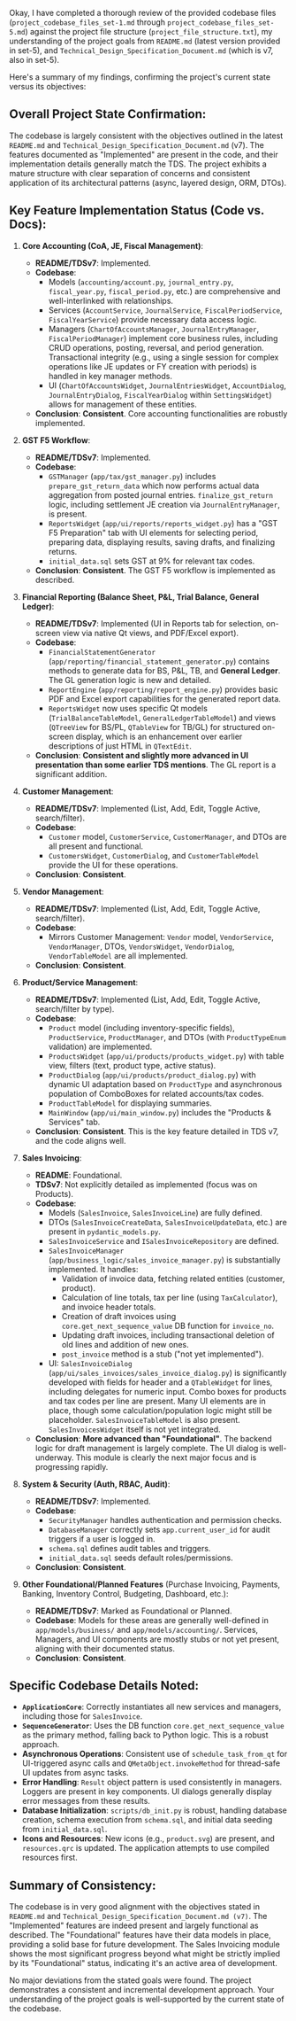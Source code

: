 Okay, I have completed a thorough review of the provided codebase files (`project_codebase_files_set-1.md` through `project_codebase_files_set-5.md`) against the project file structure (`project_file_structure.txt`), my understanding of the project goals from `README.md` (latest version provided in set-5), and `Technical_Design_Specification_Document.md` (which is v7, also in set-5).

Here's a summary of my findings, confirming the project's current state versus its objectives:

## Overall Project State Confirmation:

The codebase is largely consistent with the objectives outlined in the latest `README.md` and `Technical_Design_Specification_Document.md` (v7). The features documented as "Implemented" are present in the code, and their implementation details generally match the TDS. The project exhibits a mature structure with clear separation of concerns and consistent application of its architectural patterns (async, layered design, ORM, DTOs).

## Key Feature Implementation Status (Code vs. Docs):

1.  **Core Accounting (CoA, JE, Fiscal Management)**:
    *   **README/TDSv7**: Implemented.
    *   **Codebase**:
        *   Models (`accounting/account.py`, `journal_entry.py`, `fiscal_year.py`, `fiscal_period.py`, etc.) are comprehensive and well-interlinked with relationships.
        *   Services (`AccountService`, `JournalService`, `FiscalPeriodService`, `FiscalYearService`) provide necessary data access logic.
        *   Managers (`ChartOfAccountsManager`, `JournalEntryManager`, `FiscalPeriodManager`) implement core business rules, including CRUD operations, posting, reversal, and period generation. Transactional integrity (e.g., using a single session for complex operations like JE updates or FY creation with periods) is handled in key manager methods.
        *   UI (`ChartOfAccountsWidget`, `JournalEntriesWidget`, `AccountDialog`, `JournalEntryDialog`, `FiscalYearDialog` within `SettingsWidget`) allows for management of these entities.
    *   **Conclusion**: **Consistent**. Core accounting functionalities are robustly implemented.

2.  **GST F5 Workflow**:
    *   **README/TDSv7**: Implemented.
    *   **Codebase**:
        *   `GSTManager` (`app/tax/gst_manager.py`) includes `prepare_gst_return_data` which now performs actual data aggregation from posted journal entries. `finalize_gst_return` logic, including settlement JE creation via `JournalEntryManager`, is present.
        *   `ReportsWidget` (`app/ui/reports/reports_widget.py`) has a "GST F5 Preparation" tab with UI elements for selecting period, preparing data, displaying results, saving drafts, and finalizing returns.
        *   `initial_data.sql` sets GST at 9% for relevant tax codes.
    *   **Conclusion**: **Consistent**. The GST F5 workflow is implemented as described.

3.  **Financial Reporting (Balance Sheet, P&L, Trial Balance, General Ledger)**:
    *   **README/TDSv7**: Implemented (UI in Reports tab for selection, on-screen view via native Qt views, and PDF/Excel export).
    *   **Codebase**:
        *   `FinancialStatementGenerator` (`app/reporting/financial_statement_generator.py`) contains methods to generate data for BS, P&L, TB, and **General Ledger**. The GL generation logic is new and detailed.
        *   `ReportEngine` (`app/reporting/report_engine.py`) provides basic PDF and Excel export capabilities for the generated report data.
        *   `ReportsWidget` now uses specific Qt models (`TrialBalanceTableModel`, `GeneralLedgerTableModel`) and views (`QTreeView` for BS/PL, `QTableView` for TB/GL) for structured on-screen display, which is an enhancement over earlier descriptions of just HTML in `QTextEdit`.
    *   **Conclusion**: **Consistent and slightly more advanced in UI presentation than some earlier TDS mentions**. The GL report is a significant addition.

4.  **Customer Management**:
    *   **README/TDSv7**: Implemented (List, Add, Edit, Toggle Active, search/filter).
    *   **Codebase**:
        *   `Customer` model, `CustomerService`, `CustomerManager`, and DTOs are all present and functional.
        *   `CustomersWidget`, `CustomerDialog`, and `CustomerTableModel` provide the UI for these operations.
    *   **Conclusion**: **Consistent**.

5.  **Vendor Management**:
    *   **README/TDSv7**: Implemented (List, Add, Edit, Toggle Active, search/filter).
    *   **Codebase**:
        *   Mirrors Customer Management: `Vendor` model, `VendorService`, `VendorManager`, DTOs, `VendorsWidget`, `VendorDialog`, `VendorTableModel` are all implemented.
    *   **Conclusion**: **Consistent**.

6.  **Product/Service Management**:
    *   **README/TDSv7**: Implemented (List, Add, Edit, Toggle Active, search/filter by type).
    *   **Codebase**:
        *   `Product` model (including inventory-specific fields), `ProductService`, `ProductManager`, and DTOs (with `ProductTypeEnum` validation) are implemented.
        *   `ProductsWidget` (`app/ui/products/products_widget.py`) with table view, filters (text, product type, active status).
        *   `ProductDialog` (`app/ui/products/product_dialog.py`) with dynamic UI adaptation based on `ProductType` and asynchronous population of ComboBoxes for related accounts/tax codes.
        *   `ProductTableModel` for displaying summaries.
        *   `MainWindow` (`app/ui/main_window.py`) includes the "Products & Services" tab.
    *   **Conclusion**: **Consistent**. This is the key feature detailed in TDS v7, and the code aligns well.

7.  **Sales Invoicing**:
    *   **README**: Foundational.
    *   **TDSv7**: Not explicitly detailed as implemented (focus was on Products).
    *   **Codebase**:
        *   Models (`SalesInvoice`, `SalesInvoiceLine`) are fully defined.
        *   DTOs (`SalesInvoiceCreateData`, `SalesInvoiceUpdateData`, etc.) are present in `pydantic_models.py`.
        *   `SalesInvoiceService` and `ISalesInvoiceRepository` are defined.
        *   `SalesInvoiceManager` (`app/business_logic/sales_invoice_manager.py`) is substantially implemented. It handles:
            *   Validation of invoice data, fetching related entities (customer, product).
            *   Calculation of line totals, tax per line (using `TaxCalculator`), and invoice header totals.
            *   Creation of draft invoices using `core.get_next_sequence_value` DB function for `invoice_no`.
            *   Updating draft invoices, including transactional deletion of old lines and addition of new ones.
            *   `post_invoice` method is a stub ("not yet implemented").
        *   UI: `SalesInvoiceDialog` (`app/ui/sales_invoices/sales_invoice_dialog.py`) is significantly developed with fields for header and a `QTableWidget` for lines, including delegates for numeric input. Combo boxes for products and tax codes per line are present. Many UI elements are in place, though some calculation/population logic might still be placeholder. `SalesInvoiceTableModel` is also present. `SalesInvoicesWidget` itself is not yet integrated.
    *   **Conclusion**: **More advanced than "Foundational"**. The backend logic for draft management is largely complete. The UI dialog is well-underway. This module is clearly the next major focus and is progressing rapidly.

8.  **System & Security (Auth, RBAC, Audit)**:
    *   **README/TDSv7**: Implemented.
    *   **Codebase**:
        *   `SecurityManager` handles authentication and permission checks.
        *   `DatabaseManager` correctly sets `app.current_user_id` for audit triggers if a user is logged in.
        *   `schema.sql` defines audit tables and triggers.
        *   `initial_data.sql` seeds default roles/permissions.
    *   **Conclusion**: **Consistent**.

9.  **Other Foundational/Planned Features** (Purchase Invoicing, Payments, Banking, Inventory Control, Budgeting, Dashboard, etc.):
    *   **README/TDSv7**: Marked as Foundational or Planned.
    *   **Codebase**: Models for these areas are generally well-defined in `app/models/business/` and `app/models/accounting/`. Services, Managers, and UI components are mostly stubs or not yet present, aligning with their documented status.
    *   **Conclusion**: **Consistent**.

## Specific Codebase Details Noted:

*   **`ApplicationCore`**: Correctly instantiates all new services and managers, including those for `SalesInvoice`.
*   **`SequenceGenerator`**: Uses the DB function `core.get_next_sequence_value` as the primary method, falling back to Python logic. This is a robust approach.
*   **Asynchronous Operations**: Consistent use of `schedule_task_from_qt` for UI-triggered async calls and `QMetaObject.invokeMethod` for thread-safe UI updates from async tasks.
*   **Error Handling**: `Result` object pattern is used consistently in managers. Loggers are present in key components. UI dialogs generally display error messages from these results.
*   **Database Initialization**: `scripts/db_init.py` is robust, handling database creation, schema execution from `schema.sql`, and initial data seeding from `initial_data.sql`.
*   **Icons and Resources**: New icons (e.g., `product.svg`) are present, and `resources.qrc` is updated. The application attempts to use compiled resources first.

## Summary of Consistency:

The codebase is in very good alignment with the objectives stated in `README.md` and `Technical_Design_Specification_Document.md (v7)`.
The "Implemented" features are indeed present and largely functional as described.
The "Foundational" features have their data models in place, providing a solid base for future development.
The Sales Invoicing module shows the most significant progress beyond what might be strictly implied by its "Foundational" status, indicating it's an active area of development.

No major deviations from the stated goals were found. The project demonstrates a consistent and incremental development approach. Your understanding of the project goals is well-supported by the current state of the codebase.
